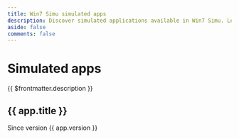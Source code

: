 ```yaml
---
title: Win7 Simu simulated apps
description: Discover simulated applications available in Win7 Simu. Learn more about each app, history, and supported features.
aside: false
comments: false
---
```


<h1 :class="$style.title">
    Simulated apps
</h1>

<div :class="$style.caption">
    {{ $frontmatter.description }}
</div>

<script setup lang="ts">
import { data as apps } from '@/.content/simulated-apps.data';
import transformImage from '@/.vitepress/theme/utils/images';

const transform = (image: string) => transformImage(`/assets/features/${image}.png`, { width: 500, quality: 100 });
</script>

<div :class="$style['app-list']">
    <div v-for="app in apps" :class="$style['app-item']">
        <div :class="$style['app-image']">
            <img :src="transform(app.slug)" :alt="app.title" />
        </div>
        <div :class="$style['app-info']">
            <h2>{{ app.title }}</h2>
            <p>Since version {{ app.version }}</p>
        </div>
        <a :href="'/win7simu/simulated/' + app.slug" :aria-label="'View details: ' + app.title" />
    </div>
</div>

<style module>
.title {
    text-align: center;
    margin-bottom: 1rem;
}

.caption {
    margin: auto;
    text-align: center;
    max-width: 500px;
    width: 100%;
    margin-bottom: 3rem;
}

.app-list {
    display: grid;
    grid-template-columns: repeat(auto-fill, minmax(280px, 1fr));
    grid-gap: 2.5rem 1.5rem;
}

.app-item {
    position: relative;
}

.app-info {
    text-align: right;
    position: absolute;
    bottom: 0;
    padding: 1rem;
    width: 100%;
    height: 50%;
    display: flex;
    flex-direction: column;
    justify-content: flex-end;
    color: var(--vp-c-white);
}

.app-info::after {
    content: '';
    position: absolute;
    inset: 0;
    background: linear-gradient(to top, rgba(0, 0, 0, 1), transparent);
    opacity: 0.4;
    transition: 0.3s;
    z-index: 0;
}

.app-info h2 {
    border: 0;
    margin: 0;
    padding: 0;
    font-size: 1.25rem;
    text-shadow: 0 0 0.25rem rgba(0, 0, 0, 0.5);
    transform: translateY(1.5rem);
    transition: 0.4s;
    z-index: 1;
}

.app-info p {
    margin: 0;
    font-size: 0.875rem;
    line-height: 1.5rem;
    opacity: 0;
    transform: translateY(0.5rem);
    transition: 0.5s;
    z-index: 1;
}

.app-item:hover .app-image {
    filter: blur(2px);
}

.app-item:hover .app-info::after {
    opacity: 0.7;
}

.app-item:hover .app-info h2 {
    transform: translateY(0);
}

.app-item:hover .app-info p {
    opacity: 1;
    transform: translateY(0);
}

.app-item a {
    position: absolute;
    inset: 0;
    z-index: 2;
}

.app-image {
    height: 250px;
    overflow: hidden;
    position: relative;
    transition: filter 0.3s;
}

.app-image img {
    width: 100%;
    height: 100%;
    object-fit: cover;
    object-position: top left;
    position: relative;
}

@media (min-width: 640px) {
    .app-image {
        height: 200px;
    }
}
</style>
